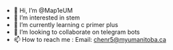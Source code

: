 - 👋 Hi, I’m @Map1eUM
- 👀 I’m interested in stem
- 🌱 I’m currently learning c primer plus
- 💞️ I’m looking to collaborate on telegram bots
- 📫 How to reach me : Email: chenr5@myumanitoba.ca

<!---
Map1eUM/Map1eUM is a ✨ special ✨ repository because its `README.md` (this file) appears on your GitHub profile.
You can click the Preview link to take a look at your changes.
--->
